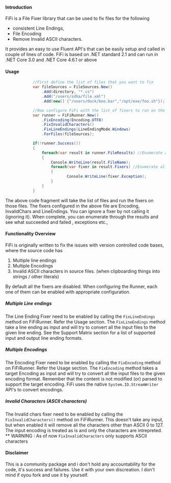 
#### Introduction
FiFi is a File Fixer library that can be used to fix files for the following
* consistent Line Endings, 
* File Encoding 
* Remove Invalid ASCII characters. 

It provides an easy to use Fluent API's that can be easily setup and called in couple of lines of code. FiFi is based on .NET standard 2.1 and can run in .NET Core 3.0 and .NET Core 4.6.1 or above

#### Usage

```c#
            //First define the list of files that you want to fix
            var fileSources = FileSources.New()
                .Add(directory, "*.cs")
                .Add("/users/sdha/file.xml")
                .Add(new[] {"/users/duck/boo.bar","/opt/exe/foo.sh"});

            //Now configure FiFi with the list of fixers to run on the files mentioned above
            var runner = FiFiRunner.New()
                .FixEncoding(Encoding.UTF8)
                .FixInvalidCharacters()
                .FixLineEndings(LineEndingMode.Windows)
                .ForFiles(fileSources);

            if(!runner.Success())
            {
                foreach(var result in runner.FileResults) //Enumerate all files that failed to perform
                {
                    Console.WriteLine(result.FileName);
                    foreach(var fixer in result.Fixers) //Enumerate all the fixers for a file that failed
                    {
                           Console.WriteLine(fixer.Exception);
                    }
                }
            }


```

The above code fragment will take the list of files and run the fixers on those files. The fixers configured in the above file are Encoding, InvalidChars and LineEndings. You can ignore a fixer by not calling it (ignoring it). When complete, you can enumerate through the results and see what succeeded and failed , exceptions etc.,

#### Functionality Overview
FiFi is originally written to fix the issues with version controlled code bases, where the source code has 
1. Multiple line endings 
2. Multiple Encodings
3. Invalid ASCII characters in source files. (when clipboarding things into strings / other literals)

By default all the fixers are disabled. When configuring the Runner, each one of them can be enabled with appropriate configuration.

##### Multiple Line endings
The Line Ending Fixer need to be enabled by calling the `FixLineEndings` method on FiFiRunner. Refer the Usage section. The `FixLineEndings` method take a line ending as input and will try to convert all the input files to the given line ending. See the Support Matrix section for a list of supported input and output line ending formats.

##### Multiple Encodings
The Encoding Fixer need to be enabled by calling the `FixEncoding` method on FiFiRunner. Refer the Usage section. The `FixEncoding` method takes a target Encoding as input and will try to convert all the input files to the given encoding format. Remember that the content is not modified (or) parsed to support the target encoding. FiFi uses the native `System.IO.StreamWriter` API's to convert encodings. 

##### Invalid Characters (ASCII characters)
The Invalid chars fixer need to be enabled by calling the `FixInvalidCharacters()` method on FiFiRunner. This doesn't take any input, but when enabled it will remove all the characters other than ASCII 0 to 127. The input encoding is treated as is and only the characters are intrepreted. 
** WARNING : As of now `FixInvalidCharacters` only supports ASCII characters


#### Disclaimer
This is a community package and i don't hold any accountability for the code, it's success and failures. Use it with your own discreation. I don't mind if oyou fork and use it by yourself.
